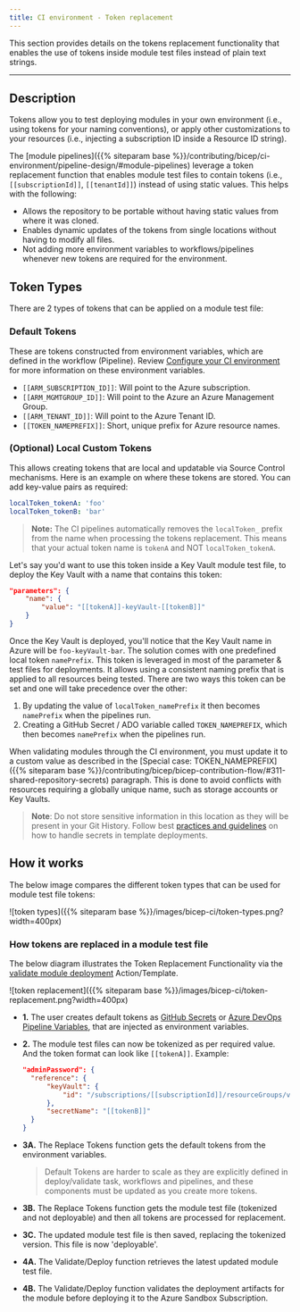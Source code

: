 ```yaml
---
title: CI environment - Token replacement
---
```


This section provides details on the tokens replacement functionality that enables the use of tokens inside module test files instead of plain text strings.

---

## Description

Tokens allow you to test deploying modules in your own environment (i.e., using tokens for your naming conventions), or apply other customizations to your resources (i.e., injecting a subscription ID inside a Resource ID string).

The [module pipelines]({{% siteparam base %}}/contributing/bicep/ci-environment/pipeline-design/#module-pipelines) leverage a token replacement function that enables module test files to contain tokens (i.e., `[[subscriptionId]]`, `[[tenantId]]`) instead of using static values. This helps with the following:

- Allows the repository to be portable without having static values from where it was cloned.
- Enables dynamic updates of the tokens from single locations without having to modify all files.
- Not adding more environment variables to workflows/pipelines whenever new tokens are required for the environment.

## Token Types

There are 2 types of tokens that can be applied on a module test file:

### Default Tokens

These are tokens constructed from environment variables, which are defined in the workflow (Pipeline). Review [Configure your CI environment](/contributing/bicep/bicep-contribution-flow/#3-configure-your-ci-environment) for more information on these environment variables.

- `[[ARM_SUBSCRIPTION_ID]]`: Will point to the Azure subscription.
- `[[ARM_MGMTGROUP_ID]]`: Will point to the Azure an Azure Management Group.
- `[[ARM_TENANT_ID]]`: Will point to the Azure Tenant ID.
- `[[TOKEN_NAMEPREFIX]]`: Short, unique prefix for Azure resource names.

### (Optional) Local Custom Tokens

This allows creating tokens that are local and updatable via Source Control mechanisms. Here is an example on where these tokens are stored. You can add key-value pairs as required:

```yml
localToken_tokenA: 'foo'
localToken_tokenB: 'bar'
```

> **Note:** The CI pipelines automatically removes the `localToken_` prefix from the name when processing the tokens replacement. This means that your actual token name is `tokenA` and NOT `localToken_tokenA`.

Let's say you'd want to use this token inside a Key Vault module test file, to deploy the Key Vault with a name that contains this token:

```json
"parameters": {
    "name": {
        "value": "[[tokenA]]-keyVault-[[tokenB]]"
    }
}
```

Once the Key Vault is deployed, you'll notice that the Key Vault name in Azure will be `foo-keyVault-bar`.
The solution comes with one predefined local token `namePrefix`. This token is leveraged in most of the parameter & test files for deployments. It allows using a consistent naming prefix that is applied to all resources being tested. There are two ways this token can be set and one will take precedence over the other:

1. By updating the value of `localToken_namePrefix` it  then becomes `namePrefix` when the pipelines run.
1. Creating a GitHub Secret / ADO variable called `TOKEN_NAMEPREFIX`, which then becomes `namePrefix` when the pipelines run.

When validating modules through the CI environment, you must update it to a custom value as described in the [Special case: TOKEN_NAMEPREFIX]({{% siteparam base %}}/contributing/bicep/bicep-contribution-flow/#311-shared-repository-secrets) paragraph. This is done to avoid conflicts with resources requiring a globally unique name, such as storage accounts or Key Vaults.

> **Note**: Do not store sensitive information in this location as they will be present in your Git History. Follow best [practices and guidelines](https://learn.microsoft.com/en-us/azure/azure-resource-manager/templates/best-practices#security-recommendations-for-parameters) on how to handle secrets in template deployments.

## How it works

The below image compares the different token types that can be used for module test file tokens:

![token types]({{% siteparam base %}}/images/bicep-ci/token-types.png?width=400px)

### How tokens are replaced in a module test file

The below diagram illustrates the Token Replacement Functionality via the [validate module deployment](https://github.com/Azure/bicep-registry-modules/blob/main/.github/actions/templates/avm-validateModuleDeployment/action.yml) Action/Template.

![token replacement]({{% siteparam base %}}/images/bicep-ci/token-replacement.png?width=400px)

- **1.** The user creates default tokens as [GitHub Secrets](https://docs.github.com/en/actions/security-guides/encrypted-secrets#creating-encrypted-secrets-for-a-repository) or [Azure DevOps Pipeline Variables](https://learn.microsoft.com/en-us/azure/devops/pipelines/library/?view=azure-devops), that are injected as environment variables.
- **2.** The module test files can now be tokenized as per required value. And the token format can look like `[[tokenA]]`. Example:

  ```json
  "adminPassword": {
    "reference": {
        "keyVault": {
            "id": "/subscriptions/[[subscriptionId]]/resourceGroups/validation-rg/providers/Microsoft.KeyVault/vaults/[[tokenA]]-keyVault"
        },
        "secretName": "[[tokenB]]"
    }
  }
  ```

- **3A.** The Replace Tokens function gets the default tokens from the environment variables.
  > Default Tokens are harder to scale as they are explicitly defined in deploy/validate task, workflows and pipelines, and these components must be updated as you create more tokens.

- **3B.** The Replace Tokens function gets the module test file (tokenized and not deployable) and then all tokens are processed for replacement.

- **3C.** The updated module test file is then saved, replacing the tokenized version. This file is now 'deployable'.

- **4A.** The Validate/Deploy function retrieves the latest updated module test file.

- **4B.** The Validate/Deploy function validates the deployment artifacts for the module before deploying it to the Azure Sandbox Subscription.
